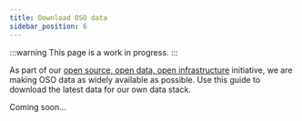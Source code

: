 ```yaml
---
title: Download OSO data
sidebar_position: 6
---
```


:::warning
This page is a work in progress.
:::

As part of our [open source, open data, open infrastructure](../../blog/open-source-open-data-open-infra) initiative, we are making OSO data as widely available as possible. Use this guide to download the latest data for our own data stack.

Coming soon...
